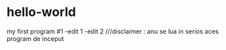# hello-world
my first program #1
-edit 1
-edit 2
///disclaimer : anu se lua in serios aces program de inceput 
